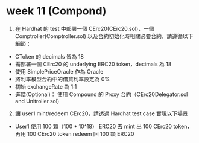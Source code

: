 # week 11 (Compond)

1. 在 Hardhat 的 test 中部署一個 CErc20(CErc20.sol)，一個 Comptroller(Comptroller.sol) 以及合約初始化時相關必要合約，請遵循以下細節：
- CToken 的 decimals 皆為 18
- 需部署一個 CErc20 的 underlying ERC20 token，decimals 為 18
- 使用 SimplePriceOracle 作為 Oracle
- 將利率模型合約中的借貸利率設定為 0%
- 初始 exchangeRate 為 1:1
- 進階(Optional)： 使用 Compound 的 Proxy 合約（CErc20Delegator.sol and Unitroller.sol)
2. 讓 user1 mint/redeem CErc20，請透過 Hardhat test case 實現以下場景
- User1 使用 100 顆（100 * 10^18） ERC20 去 mint 出 100 CErc20 token，再用 100 CErc20 token redeem 回 100 顆 ERC20
